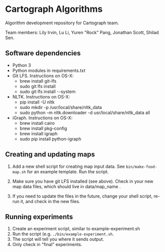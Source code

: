 # Cartograph Algorithms
Algorithm development repository for Cartograph team.

Team members: Lily Irvin, Lu Li, Yuren "Rock" Pang, Jonathan Scott, Shilad Sen.

## Software dependencies

* Python 3
* Python modules in requirements.txt
* Git LFS. Instructions on OS-X:
   * brew install git-lfs
   * sudo git lfs install
   * sudo git lfs install --system
* NLTK. Instructions on OS-X:
    * pip install -U nltk
    * sudo mkdir -p /usr/local/share/nltk_data
    * sudo python -m nltk.downloader -d usr/local/share/nltk_data all
* iGraph. Instructions on OS-X:
    * brew install cairo
    * brew install pkg-config
    * brew install igraph
    * sudo pip install python-igraph
   
## Creating and updating maps

1. Add a new shell script for creating map input data. 
See `bin/make-food-map.sh` for an example template. Run the script.

2. Make sure you have git LFS installed (see above).
 Check in your new map data files, which should live in data/map_name .
 
3. If you need to update the files in the future, change your shell script, re-run it, and check in the new files.  


## Running experiments

1. Create an experiment script, similar to example-experiment.sh
2. Run the script (e.g. `./bin/example-experiment.sh`.
3. The script will tell you where it sends output.
4. Only check in "final" experiments.
